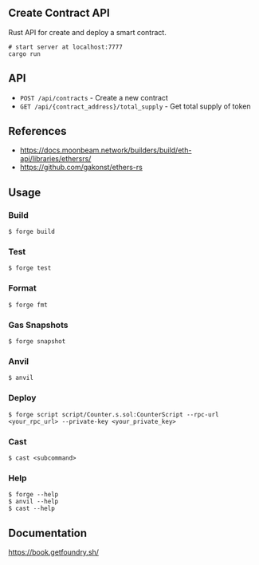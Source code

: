 ## Create Contract API

Rust API for create and deploy a smart contract.

```shell
# start server at localhost:7777
cargo run
```

## API

- `POST /api/contracts` - Create a new contract
- `GET /api/{contract_address}/total_supply` - Get total supply of token

## References

- https://docs.moonbeam.network/builders/build/eth-api/libraries/ethersrs/
- https://github.com/gakonst/ethers-rs

## Usage

### Build

```shell
$ forge build
```

### Test

```shell
$ forge test
```

### Format

```shell
$ forge fmt
```

### Gas Snapshots

```shell
$ forge snapshot
```

### Anvil

```shell
$ anvil
```

### Deploy

```shell
$ forge script script/Counter.s.sol:CounterScript --rpc-url <your_rpc_url> --private-key <your_private_key>
```

### Cast

```shell
$ cast <subcommand>
```

### Help

```shell
$ forge --help
$ anvil --help
$ cast --help
```

## Documentation

https://book.getfoundry.sh/

